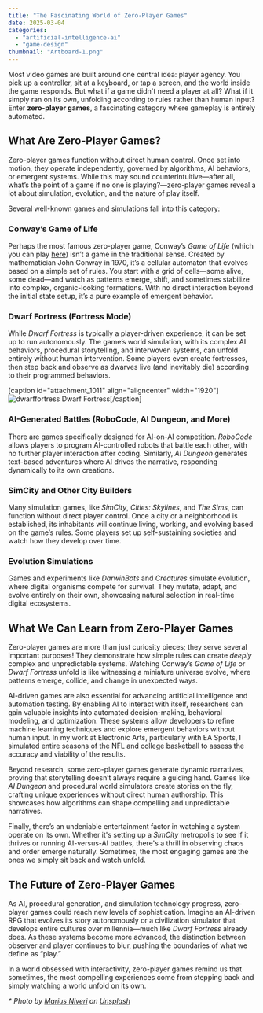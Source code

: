 ```yaml
---
title: "The Fascinating World of Zero-Player Games"
date: 2025-03-04
categories: 
  - "artificial-intelligence-ai"
  - "game-design"
thumbnail: "Artboard-1.png"
---
```


Most video games are built around one central idea: player agency. You pick up a controller, sit at a keyboard, or tap a screen, and the world inside the game responds. But what if a game didn't need a player at all? What if it simply ran on its own, unfolding according to rules rather than human input? Enter **zero-player games**, a fascinating category where gameplay is entirely automated.

## What Are Zero-Player Games?

Zero-player games function without direct human control. Once set into motion, they operate independently, governed by algorithms, AI behaviors, or emergent systems. While this may sound counterintuitive—after all, what’s the point of a game if no one is playing?—zero-player games reveal a lot about simulation, evolution, and the nature of play itself.

Several well-known games and simulations fall into this category:

### **Conway’s Game of Life**

Perhaps the most famous zero-player game, Conway’s _Game of Life_ (which you can play [here](https://quadraticgames.com/games/cgol.html)) isn’t a game in the traditional sense. Created by mathematician John Conway in 1970, it’s a cellular automaton that evolves based on a simple set of rules. You start with a grid of cells—some alive, some dead—and watch as patterns emerge, shift, and sometimes stabilize into complex, organic-looking formations. With no direct interaction beyond the initial state setup, it’s a pure example of emergent behavior.

### **Dwarf Fortress (Fortress Mode)**

While _Dwarf Fortress_ is typically a player-driven experience, it can be set up to run autonomously. The game’s world simulation, with its complex AI behaviors, procedural storytelling, and interwoven systems, can unfold entirely without human intervention. Some players even create fortresses, then step back and observe as dwarves live (and inevitably die) according to their programmed behaviors.

\[caption id="attachment\_1011" align="aligncenter" width="1920"\]![dwarffortress](images/dwarffortress.jpg) Dwarf Fortress\[/caption\]

### **AI-Generated Battles (RoboCode, AI Dungeon, and More)**

There are games specifically designed for AI-on-AI competition. _RoboCode_ allows players to program AI-controlled robots that battle each other, with no further player interaction after coding. Similarly, _AI Dungeon_ generates text-based adventures where AI drives the narrative, responding dynamically to its own creations.

### **SimCity and Other City Builders**

Many simulation games, like _SimCity_, _Cities: Skylines_, and _The Sims_, can function without direct player control. Once a city or a neighborhood is established, its inhabitants will continue living, working, and evolving based on the game’s rules. Some players set up self-sustaining societies and watch how they develop over time.

### **Evolution Simulations**

Games and experiments like _DarwinBots_ and _Creatures_ simulate evolution, where digital organisms compete for survival. They mutate, adapt, and evolve entirely on their own, showcasing natural selection in real-time digital ecosystems.

## What We Can Learn from Zero-Player Games

Zero-player games are more than just curiosity pieces; they serve several important purposes! They demonstrate how simple rules can create _deeply_ complex and unpredictable systems. Watching Conway’s _Game of Life_ or _Dwarf Fortress_ unfold is like witnessing a miniature universe evolve, where patterns emerge, collide, and change in unexpected ways.

AI-driven games are also essential for advancing artificial intelligence and automation testing. By enabling AI to interact with itself, researchers can gain valuable insights into automated decision-making, behavioral modeling, and optimization. These systems allow developers to refine machine learning techniques and explore emergent behaviors without human input. In my work at Electronic Arts, particularly with EA Sports, I simulated entire seasons of the NFL and college basketball to assess the accuracy and viability of the results.

Beyond research, some zero-player games generate dynamic narratives, proving that storytelling doesn’t always require a guiding hand. Games like _AI Dungeon_ and procedural world simulators create stories on the fly, crafting unique experiences without direct human authorship. This showcases how algorithms can shape compelling and unpredictable narratives.

Finally, there’s an undeniable entertainment factor in watching a system operate on its own. Whether it's setting up a _SimCity_ metropolis to see if it thrives or running AI-versus-AI battles, there's a thrill in observing chaos and order emerge naturally. Sometimes, the most engaging games are the ones we simply sit back and watch unfold.

## The Future of Zero-Player Games

As AI, procedural generation, and simulation technology progress, zero-player games could reach new levels of sophistication. Imagine an AI-driven RPG that evolves its story autonomously or a civilization simulator that develops entire cultures over millennia—much like _Dwarf Fortress_ already does. As these systems become more advanced, the distinction between observer and player continues to blur, pushing the boundaries of what we define as “play.”

In a world obsessed with interactivity, zero-player games remind us that sometimes, the most compelling experiences come from stepping back and simply watching a world unfold on its own.

_\* Photo by [Marius Niveri](https://unsplash.com/@m4r1vs?utm_content=creditCopyText&utm_medium=referral&utm_source=unsplash) on [Unsplash](https://unsplash.com/photos/multicolored-gaming-keyboard-rfg4l6_lu3c?utm_content=creditCopyText&utm_medium=referral&utm_source=unsplash)_
